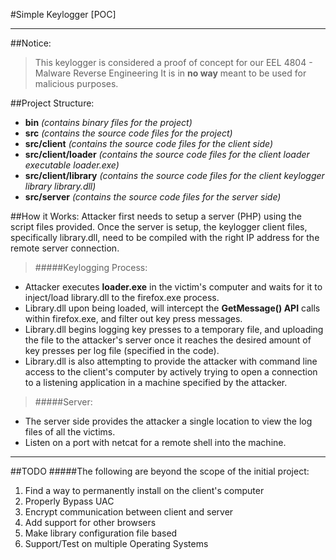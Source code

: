 #Simple Keylogger [POC]
- - -
##Notice:
>This keylogger is considered a proof of concept for our EEL 4804 - Malware Reverse Engineering
>It is in **no way** meant to be used for malicious purposes.

##Project Structure:

* **bin** *(contains binary files for the project)*
* **src** *(contains the source code files for the project)*
* **src/client** *(contains the source code files for the client side)*
* **src/client/loader** *(contains the source code files for the client loader executable loader.exe)*
* **src/client/library** *(contains the source code files for the client keylogger library library.dll)*
* **src/server** *(contains the source code files for the server side)*

##How it Works:
Attacker first needs to setup a server (PHP) using the script files provided. Once the server is setup, the keylogger client files, specifically library.dll, need to be compiled with the right IP address for the remote server connection.

>#####Keylogging Process:
* Attacker executes **loader.exe** in the victim's computer and waits for it to inject/load library.dll to the firefox.exe process.
* Library.dll upon being loaded, will intercept the **GetMessage() API** calls within firefox.exe, and filter out key press messages.
* Library.dll begins logging key presses to a temporary file, and uploading the file to the attacker's server once it reaches the desired amount of key presses per log file (specified in the code).
* Library.dll is also attempting to provide the attacker with command line access to the client's computer by actively trying to open a connection to a listening application in a machine specified by the attacker.


>#####Server:
* The server side provides the attacker a single location to view the log files of all the victims.
* Listen on a port with netcat for a remote shell into the machine.

- - -

##TODO
#####The following are beyond the scope of the initial project:
1. Find a way to permanently install on the client's computer
2. Properly Bypass UAC
3. Encrypt communication between client and server
4. Add support for other browsers
5. Make library configuration file based
6. Support/Test on multiple Operating Systems
